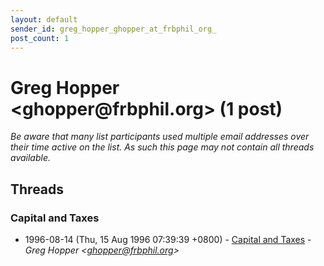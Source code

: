 ```yaml
---
layout: default
sender_id: greg_hopper_ghopper_at_frbphil_org_
post_count: 1
---
```


# Greg Hopper <ghopper<span>@</span>frbphil.org> (1 post)

_Be aware that many list participants used multiple email addresses over their time active on the list. As such this page may not contain all threads available._

## Threads

### Capital and Taxes
+ 1996-08-14 (Thu, 15 Aug 1996 07:39:39 +0800) - [Capital and Taxes](/archive/1996/08/763d5f563b248fdb0089c4a3620f54cc3788775ed7f655ce54b88261342166d7) - _Greg Hopper \<ghopper@frbphil.org\>_

